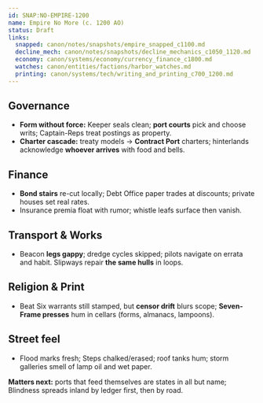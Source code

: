 ```yaml
---
id: SNAP:NO-EMPIRE-1200
name: Empire No More (c. 1200 AO)
status: Draft
links:
  snapped: canon/notes/snapshots/empire_snapped_c1100.md
  decline_mech: canon/notes/snapshots/decline_mechanics_c1050_1120.md
  economy: canon/systems/economy/currency_finance_c1800.md
  watches: canon/entities/factions/harbor_watches.md
  printing: canon/systems/tech/writing_and_printing_c700_1200.md
---
```


## Governance
- **Form without force:** Keeper seals clean; **port courts** pick and choose writs; Captain-Reps treat postings as property. 
- **Charter cascade:** treaty models → **Contract Port** charters; hinterlands acknowledge **whoever arrives** with food and bells. 

## Finance
- **Bond stairs** re-cut locally; Debt Office paper trades at discounts; private houses set real rates. 
- Insurance premia float with rumor; whistle leafs surface then vanish. 

## Transport & Works
- Beacon **legs gappy**; dredge cycles skipped; pilots navigate on errata and habit. Slipways repair **the same hulls** in loops. 

## Religion & Print
- Beat Six warrants still stamped, but **censor drift** blurs scope; **Seven-Frame presses** hum in cellars (forms, almanacs, lampoons). 

## Street feel
- Flood marks fresh; Steps chalked/erased; roof tanks hum; storm galleries smell of lamp oil and wet paper. 

**Matters next:** ports that feed themselves are states in all but name; Blindness spreads inland by ledger first, then by road.
